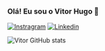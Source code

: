 ### Olá! Eu sou o Vitor Hugo 👋

[![Instragram](https://img.shields.io/badge/Instagram-E4405F?style=for-the-badge&logo=instagram&logoColor=white)](https://www.instagram.com/vbernado/)
[![Linkedin](https://img.shields.io/badge/LinkedIn-0077B5?style=for-the-badge&logo=linkedin&logoColor=white)](https://www.linkedin.com/in/vitor-bernardo-89073b247/)

![Vitor GitHub stats](https://github-readme-stats.vercel.app/api?username=VitorBernado&show_icons=true&theme=radical)
